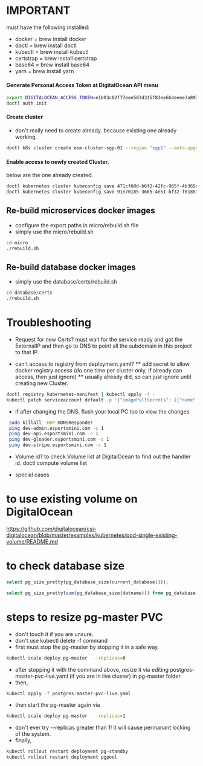 

# IMPORTANT
must have the following installed:
* docker = brew install docker
* doctl = brew install doctl
* kubectl = brew install kubectl
* certstrap = brew install certstrap
* base64 = brew install base64
* yarn = brew install yarn

#### Generate Personal Access Token at DigitalOcean API menu
```sh
export DIGITALOCEAN_ACCESS_TOKEN=e1b03c02f77eee583d315f83ee664eeee3a893ba6a58213c48cbc409431a30e6
doctl auth init
```


#### Create cluster
* don't really need to create already. because existing one already working.
```sh
doctl k8s cluster create esm-cluster-sgp-01 --region "sgp1" --auto-upgrade --node-pool "name=esmpool;auto-scale=true;min-nodes=1;max-nodes=10"
```


#### Enable access to newly created Cluster.
below are the one already created.
```sh
doctl kubernetes cluster kubeconfig save 471cf60d-b6f2-42fc-965f-4b365dd90bcd # dev cluster
doctl kubernetes cluster kubeconfig save 91e70185-3665-4e51-bf32-f8185f48d1ab # live cluster
```



## Re-build microservices docker images
* configure the export paths in micro/rebuild.sh file
* simply use the micro/rebuild.sh
```sh
cd micro
./rebuild.sh
```

## Re-build database docker images
* simply use the database/certs/rebuild.sh
```sh
cd database/certs
./rebuild.sh
```

# Troubleshooting

* Request for new Certs? must wait for the service ready and got the ExternalIP and then go to DNS to point all the subdomain in this project to that IP.

* can't access to registry from deployment.yaml?
** add secret to allow docker registry access (do one time per cluster only, if already can access, then just ignore)
** usually already did, so can just ignore until creating new Cluster.
```sh
doctl registry kubernetes-manifest | kubectl apply -f -
kubectl patch serviceaccount default -p '{"imagePullSecrets": [{"name": "registry-esm-dev"}]}'
```

* if after changing the DNS, flush your local PC too to view the changes
```sh
 sudo killall -HUP mDNSResponder
 ping dev-admin.esportsmini.com -c 1
 ping dev-api.esportsmini.com -c 1
 ping dev-gloader.esportsmini.com -c 1
 ping dev-stripe.esportsmini.com -c 1
```


* Volume id? to check Volume list at DigitalOcean to find out the handler id.
doctl compute volume list

* special cases
# to use existing volume on DigitalOcean
https://github.com/digitalocean/csi-digitalocean/blob/master/examples/kubernetes/pod-single-existing-volume/README.md


# to check database size
```sql
select pg_size_pretty(pg_database_size(current_database()));

select pg_size_pretty(sum(pg_database_size(datname))) from pg_database;
```


# steps to resize pg-master PVC
* don't touch it if you are unsure.
* don't use kubectl delete -f command
* first must stop the pg-master by stopping it in a safe way.
```sh
kubectl scale deploy pg-master  --replicas=0
```
* after stopping it with the command above, resize it via editing postgres-master-pvc-live.yaml (if you are in live cluster) in pg-master folder.
* then,
```sh
kubectl apply -f postgres-master-pvc-live.yaml
```
* then start the pg-master again via
```sh
kubectl scale deploy pg-master  --replicas=1
```
* don't ever try --replicas greater than 1! it will cause permanant locking of the system.
* finally,
```sh
kubectl rollout restart deployment pg-standby
kubectl rollout restart deployment pgpool
```
